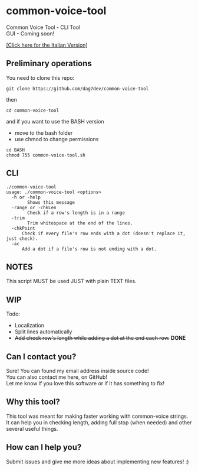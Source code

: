 # common-voice-tool
Common Voice Tool - CLI Tool <br>
GUI - Coming soon!<br>

[[Click here for the Italian Version]](LEGGIMI.MD)

## Preliminary operations

You need to clone this repo:

```
git clone https://github.com/dag7dev/common-voice-tool
```

then

```
cd common-voice-tool
```
and if you want to use the BASH version
- move to the bash folder
- use chmod to change permissions

```
cd BASH
chmod 755 common-voice-tool.sh
```

## CLI

```
./common-voice-tool
usage: ./common-voice-tool <options>
  -h or -help
    	Shows this message
  -range or -chkLen
    	Check if a row's length is in a range
  -trim
    	Trim whitespace at the end of the lines.
  -chkPoint
      Check if every file's row ends with a dot (doesn't replace it, just check).
  -ac
      Add a dot if a file's row is not ending with a dot.
```
## NOTES
This script MUST be used JUST with plain TEXT files.<br>


## WIP

Todo:
- Localization
- Split lines automatically
- ~~Add check row's length while adding a dot at the end each row.~~ **DONE**

## Can I contact you?
Sure! You can found my email address inside source code!<br>
You can also contact me here, on GitHub!<br>
Let me know if you love this software or if it has something to fix!<br>

## Why this tool?
This tool was meant for making faster working with common-voice strings.<br>
It can help you in checking length, adding full stop (when needed) and other several useful things.<br>

## How can I help you?
Submit issues and give me more ideas about implementing new features! :) <br>
